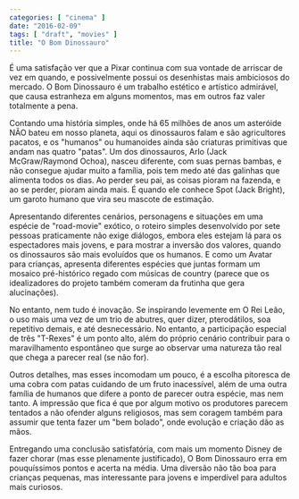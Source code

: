```yaml
---
categories: [ "cinema" ]
date: "2016-02-09"
tags: [ "draft", "movies" ]
title: "O Bom Dinossauro"
---
```

É uma satisfação ver que a Pixar continua com sua vontade de arriscar
de vez em quando, e possivelmente possui os desenhistas mais ambiciosos
do mercado. O Bom Dinossauro é um trabalho estético e artístico
admirável, que causa estranheza em alguns momentos, mas em outros faz
valer totalmente a pena.

Contando uma história simples, onde há 65 milhões de anos um asteróide
NÃO bateu em nosso planeta, aqui os dinossauros falam e são agricultores
pacatos, e os "humanos" ou humanoides ainda são criaturas primitivas que
andam nas quatro "patas". Um dos dinossauros, Arlo (Jack McGraw/Raymond
Ochoa), nasceu diferente, com suas pernas bambas, e não consegue ajudar
muito a família, pois tem medo até das galinhas que alimenta todos os
dias. Ao perder seu pai, as coisas pioram na fazenda, e ao se perder,
pioram ainda mais. É quando ele conhece Spot (Jack Bright), um garoto
humano que vira seu mascote de estimação.

Apresentando diferentes cenários, personagens e situações em uma
espécie de "road-movie" exótico, o roteiro simples desenvolvido por
sete pessoas praticamente não exige diálogos, embora eles estejam
lá para os espectadores mais jovens, e para mostrar a inversão dos
valores, quando os dinossauros são mais evoluídos que os humanos. E
como um Avatar para crianças, apresenta diferentes espécies que juntas
formam um mosaico pré-histórico regado com músicas de country (parece
que os idealizadores do projeto também comeram da frutinha que gera
alucinações).

No entanto, nem tudo é inovação. Se inspirando levemente em O
Rei Leão, o uso mais uma vez de um trio de abutres, quer dizer,
pterodátilos, soa repetitivo demais, e até desnecessário. No entanto,
a participação especial de três "T-Rexes" é um ponto alto, além
do próprio cenário contribuir para o maravilhamento espontâneo que
surge ao observar uma natureza tão real que chega a parecer real (se
não for).

Outros detalhes, mas esses incomodam um pouco, é a escolha pitoresca de
uma cobra com patas cuidando de um fruto inacessível, além de uma outra
família de humanos que difere a ponto de parecer outra espécie, mas
nem tanto. A impressão que fica é que por algum motivo os produtores
parecem tentados a não ofender alguns religiosos, mas sem coragem
também para assumir que tenta fazer um "bem bolado", onde evolução
e criação dão as mãos.

Entregando uma conclusão satisfatória, com mais um momento Disney de
fazer chorar (mas esse plenamente justificado), O Bom Dinossauro erra
em pouquíssimos pontos e acerta na média. Uma diversão não tão boa
para crianças pequenas, mas interessante para jovens e imperdível para
adultos mais curiosos.
